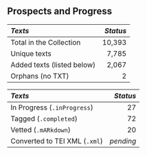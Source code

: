 ## Prospects and Progress

| *Texts* | *Status* |
|:--- | ------:|
| Total in the Collection | 10,393 |
| Unique texts | 7,785 |
| Added texts (listed below) | 2,067 |
| Orphans (no TXT) | 2 |

| *Texts* | *Status* |
|:--- | ------:|
| In Progress (`.inProgress`) | 27 |
| Tagged (`.completed`) | 72 |
| Vetted (`.mARkdown`) | 20 |
| Converted to TEI XML  (`.xml`) | _pending_ |
